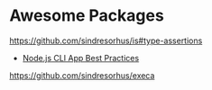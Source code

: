 
# Awesome Packages
https://github.com/sindresorhus/is#type-assertions

- [Node.js CLI App Best Practices](https://github.com/lirantal/nodejs-cli-apps-best-practices)

https://github.com/sindresorhus/execa